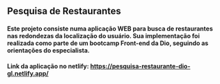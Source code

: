 ## Pesquisa de Restaurantes
#### Este projeto consiste numa aplicação WEB para busca de restaurantes nas redondezas da localização do usuário. Sua implementação foi realizada como parte de um bootcamp Front-end da Dio, seguindo as orientações do especialista. 

#### Link da aplicação no netlify: https://pesquisa-restaurante-dio-gl.netlify.app/